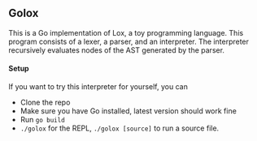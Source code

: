 ## Golox
This is a Go implementation of Lox, a toy programming language. This program consists of a lexer, a parser, and an interpreter. The interpreter recursively evaluates nodes of the AST generated by the parser. 

#### Setup

If you want to try this interpreter for yourself, you can
- Clone the repo
- Make sure you have Go installed, latest version should work fine
- Run `go build`
- `./golox` for the REPL, `./golox [source]` to run a source file.

